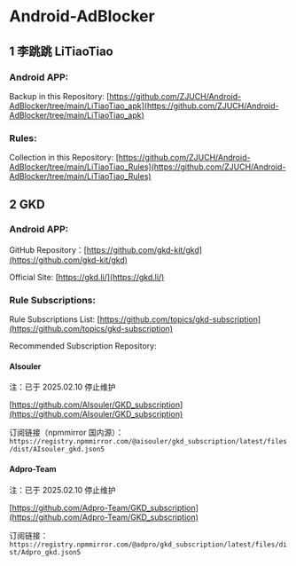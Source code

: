 # Android-AdBlocker

## 1 李跳跳 LiTiaoTiao

### Android APP:

Backup in this Repository: [https://github.com/ZJUCH/Android-AdBlocker/tree/main/LiTiaoTiao_apk](https://github.com/ZJUCH/Android-AdBlocker/tree/main/LiTiaoTiao_apk)

### Rules:

Collection in this Repository: [https://github.com/ZJUCH/Android-AdBlocker/tree/main/LiTiaoTiao_Rules](https://github.com/ZJUCH/Android-AdBlocker/tree/main/LiTiaoTiao_Rules)

## 2 GKD

### Android APP:

GitHub Repository：[https://github.com/gkd-kit/gkd](https://github.com/gkd-kit/gkd)

Official Site: [https://gkd.li/](https://gkd.li/)

### Rule Subscriptions:

Rule Subscriptions List: [https://github.com/topics/gkd-subscription](https://github.com/topics/gkd-subscription)

Recommended Subscription Repository:

#### Alsouler

注：已于 2025.02.10 停止维护

[https://github.com/AIsouler/GKD_subscription](https://github.com/AIsouler/GKD_subscription)

订阅链接（npmmirror 国内源）：`https://registry.npmmirror.com/@aisouler/gkd_subscription/latest/files/dist/AIsouler_gkd.json5`

#### Adpro-Team

注：已于 2025.02.10 停止维护

[https://github.com/Adpro-Team/GKD_subscription](https://github.com/Adpro-Team/GKD_subscription)

订阅链接：`https://registry.npmmirror.com/@adpro/gkd_subscription/latest/files/dist/Adpro_gkd.json5`
